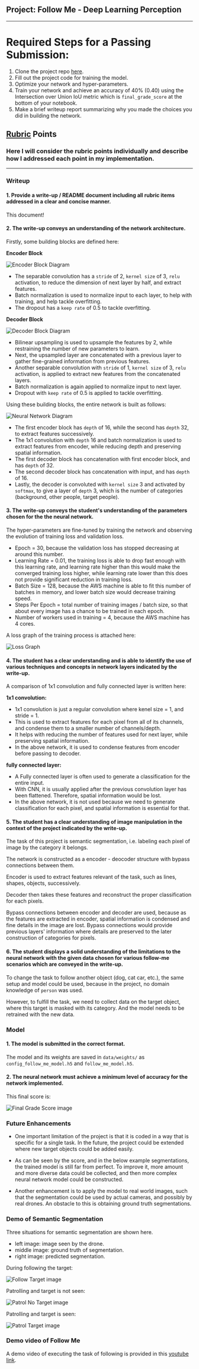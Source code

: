 ## Project: Follow Me - Deep Learning Perception

---


# Required Steps for a Passing Submission:
1. Clone the project repo [here](https://github.com/udacity/RoboND-DeepLearning-Project.git).
2. Fill out the project code for training the model.
3. Optimize your network and hyper-parameters.
4. Train your network and achieve an accuracy of 40% (0.40) using the Intersection over Union IoU metric which is `final_grade_score` at the bottom of your notebook.
5. Make a brief writeup report summarizing why you made the choices you did in building the network.

[//]: # (Image References)
[encoder block]: misc_images/encoder_block.png
[decoder block]: misc_images/decoder_block.png
[network]: misc_images/network.png
[final grade score]: misc_images/final_grade_score.png
[loss graph]: misc_images/loss_graph.png

[following]: misc_images/following.png
[patrol no target]: misc_images/patrol_no_target.png
[patrol target]: misc_images/patrol_target.png

[//]: # (Hyperlink References)

## [Rubric](https://review.udacity.com/#!/rubrics/1155/view) Points
### Here I will consider the rubric points individually and describe how I addressed each point in my implementation.  

---

### Writeup

#### 1. Provide a write-up / README document including all rubric items addressed in a clear and concise manner.

This document!

#### 2. The write-up conveys an understanding of the network architecture.

Firstly, some building blocks are defined here:

**Encoder Block**

![Encoder Block Diagram][encoder block]

 * The separable convolution has a `stride` of 2, `kernel size` of 3, `relu` activation, to reduce the dimension of next layer by half, and extract features.
 * Batch normalization is used to normalize input to each layer, to help with training, and help tackle overfitting.
 * The dropout has a `keep rate` of 0.5 to tackle overfitting.

**Decoder Block**

![Decoder Block Diagram][decoder block]

* Bilinear upsampling is used to upsample the features by 2, while restraining the number of new parameters to learn.
* Next, the upsampled layer are concatenated with a previous layer to gather fine-grained information from previous features.
* Another separable convolution with `stride` of 1, `kernel size` of 3, `relu` activation, is applied to extract new features from the concatenated layers.
* Batch normalization is again applied to normalize input to next layer.
* Dropout with `keep rate` of 0.5 is applied to tackle overfitting.

Using these building blocks, the entire network is built as follows:

![Neural Network Diagram][network]

* The first encoder block has `depth` of 16, while the second has `depth` 32, to extract features successively.
* The 1x1 convolution with `depth` 16 and batch normalization is used to extract features from encoder, while reducing depth and preserving spatial information.
* The first decoder block has concatenation with first encoder block, and has `depth` of 32.
* The second decoder block has concatenation with input, and has `depth` of 16.
* Lastly, the decoder is convoluted with `kernel size` 3 and activated by `softmax`, to give a layer of `depth` 3, which is the number of categories (background, other people, target people).

#### 3. The write-up conveys the student's understanding of the parameters chosen for the the neural network.

The hyper-parameters are fine-tuned by training the network and observing the evolution of training loss and validation loss.

* Epoch = 30, because the validation loss has stopped decreasing at around this number.
* Learning Rate = 0.01, the training loss is able to drop fast enough with this learning rate, and learning rate higher than this would make the converged training loss higher, while learning rate lower than this does not provide significant reduction in training loss.
* Batch Size = 128, because the AWS machine is able to fit this number of batches in memory, and lower batch size would decrease training speed.
* Steps Per Epoch = total number of training images / batch size, so that about every image has a chance to be trained in each epoch.
* Number of workers used in training = 4, because the AWS machine has 4 cores.

A loss graph of the training process is attached here:

![Loss Graph][loss graph]

#### 4. The student has a clear understanding and is able to identify the use of various techniques and concepts in network layers indicated by the write-up.

A comparison of 1x1 convolution and fully connected layer is written here:

**1x1 convolution:**
 * 1x1 convolution is just a regular convolution where kenel size = 1, and stride = 1. 
 * This is used to extract features for each pixel from all of its channels, and condense them to a smaller number of channels/depth.
 * It helps with reducing the number of features used for next layer, while preserving spatial information.
 * In the above network, it is used to condense features from encoder before passing to decoder.

**fully connected layer:**
* A Fully connected layer is often used to generate a classification for the entire input.
* With CNN, it is usually applied after the previous convolution layer has been flattened. Therefore, spatial information would be lost.
* In the above network, it is not used because we need to generate classification for each pixel, and spatial information is essential for that.

#### 5. The student has a clear understanding of image manipulation in the context of the project indicated by the write-up.

The task of this project is semantic segmentation, i.e. labeling each pixel of image by the category it belongs.

The network is constructed as a encoder - deocoder structure with bypass connections between them.

Encoder is used to extract features relevant of the task, such as lines, shapes, objects, successively.

Decoder then takes these features and reconstruct the proper classification for each pixels.

Bypass connections between encoder and decoder are used, because as the features are extracted in encoder, spatial information is condensed and fine details in the image are lost. Bypass connections would provide previous layers' information where details are preserved to the later construction of categories for pixels.

#### 6. The student displays a solid understanding of the limitations to the neural network with the given data chosen for various follow-me scenarios which are conveyed in the write-up.

To change the task to follow another object (dog, cat car, etc.), the same setup and model could be used, because in the project, no domain knowledge of `person` was used.

However, to fulfill the task, we need to collect data on the target object, where this target is masked with its category. And the model needs to be retrained with the new data.

### Model

#### 1. The model is submitted in the correct format.

The model and its weights are saved in `data/weights/` as `config_follow_me_model.h5` and `follow_me_model.h5`.

#### 2. The neural network must achieve a minimum level of accuracy for the network implemented.

This final score is:

![Final Grade Score image][final grade score]

### Future Enhancements

* One important limitation of the project is that it is coded in a way that is specific for a single task. In the future, the project could be extended where new target objects could be added easily.

* As can be seen by the score, and in the below example segmentations, the trained model is still far from perfect. To improve it, more amount and more diverse data could be collected, and then more complex neural network model could be constructed.

* Another enhancement is to apply the model to real world images, such that the segmentation could be used by actual cameras, and possibly by real drones. An obstacle to this is obtaining ground truth segmentations.

### Demo of Semantic Segmentation

Three situations for semantic segmentation are shown here.    
* left image: image seen by the drone.    
* middle image: ground truth of segmentation.
* right image: predicted segmentation.

During following the target:

![Follow Target image][following]

Patrolling and target is not seen:

![Patrol No Target image][patrol no target]

Patrolling and target is seen:

![Patrol Target image][patrol target]

### Demo video of Follow Me

A demo video of executing the task of following is provided in this [youtube link]().